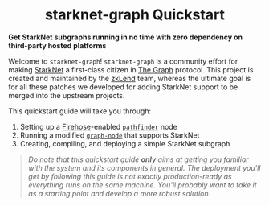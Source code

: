 <p align="center">
  <h1 align="center">starknet-graph Quickstart</h1>
</p>

**Get StarkNet subgraphs running in no time with zero dependency on third-party hosted platforms**

Welcome to `starknet-graph`! `starknet-graph` is a community effort for making [StarkNet](https://starknet.io/) a first-class citizen in [The Graph](https://thegraph.com/) protocol. This project is created and maintained by the [zkLend](https://zklend.com/) team, whereas the ultimate goal is for all these patches we developed for adding StarkNet support to be merged into the upstream projects.

This quickstart guide will take you through:

1. Setting up a [Firehose](https://firehose.streamingfast.io/)-enabled [`pathfinder`](https://github.com/starknet-graph/pathfinder) node
2. Running a modified [`graph-node`](https://github.com/starknet-graph/graph-node) that supports StarkNet
3. Creating, compiling, and deploying a simple StarkNet subgraph

> _Do note that this quickstart guide **only** aims at getting you familiar with the system and its components in general. The deployment you'll get by following this guide is not exactly production-ready as everything runs on the same machine. You'll probably want to take it as a starting point and develop a more robust solution._
